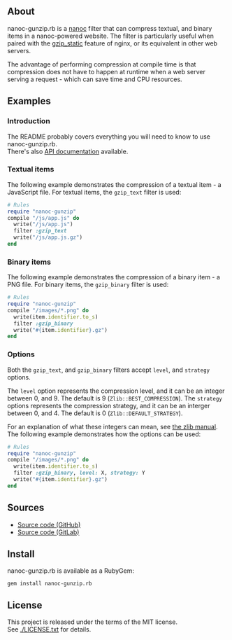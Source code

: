 ## About

nanoc-gunzip.rb is a [nanoc](https://github.com/nanoc/nanoc) filter that can
compress textual, and binary items in a nanoc-powered website. The filter is
particularly useful when paired with the [gzip_static]() feature of nginx, or
its equivalent in other web servers.

The advantage of performing compression at compile time is that compression does
not have to happen at runtime when a web server serving a request - which can save
time and CPU resources.

## Examples

### Introduction

The README probably covers everything you will need to know to use nanoc-gunzip.rb. <br>
There's also [API documentation](https://0x1eef.github.io/x/nanoc-gunzip.rb) available.

### Textual items

The following example demonstrates the compression of a textual item - a JavaScript file.
For textual items, the `gzip_text` filter is used:

```ruby
# Rules
require "nanoc-gunzip"
compile "/js/app.js" do
  write("/js/app.js")
  filter :gzip_text
  write("/js/app.js.gz")
end
```

### Binary items

The following example demonstrates the compression of a binary item - a PNG file.
For binary items, the `gzip_binary` filter is used:

``` ruby
# Rules
require "nanoc-gunzip"
compile "/images/*.png" do
  write(item.identifier.to_s)
  filter :gzip_binary
  write("#{item.identifier}.gz")
end
```

### Options

Both the `gzip_text`, and `gzip_binary` filters accept `level`, and `strategy` options.

The `level` option represents the compression level, and it can be an integer between 0,
and 9. The default is 9 (`Zlib::BEST_COMPRESSION`).  The `strategy` options represents
the compression strategy, and it can be an interger between  0, and 4. The default is
0 (`Zlib::DEFAULT_STRATEGY`).

For an explanation of what these integers can mean, see
[the zlib manual](https://www.zlib.net/manual.html#Constants). The following example
demonstrates how the options can be used:

``` ruby
# Rules
require "nanoc-gunzip"
compile "/images/*.png" do
  write(item.identifier.to_s)
  filter :gzip_binary, level: X, strategy: Y
  write("#{item.identifier}.gz")
end
```

## Sources

* [Source code (GitHub)](https://github.com/0x1eef/nanoc-gunzip.rb)
* [Source code (GitLab)](https://github.com/0x1eef/nanoc-gunzip-rb)

## Install

nanoc-gunzip.rb is available as a RubyGem:

    gem install nanoc-gunzip.rb

## License

This project is released under the terms of the MIT license. <br>
See [./LICENSE.txt](./LICENSE.txt) for details.
